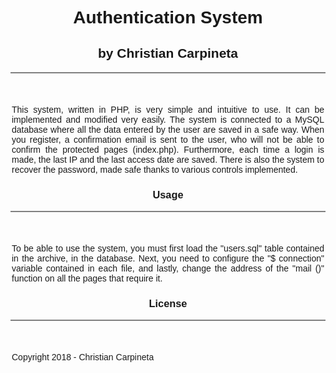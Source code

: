 <html>
  <head>
    <title>Authentication System</title>
  </head>
  <body style="font-family:Arial;">
    <center>
      <div style="margin-top:100px;">
        <h1>Authentication System</h1>
        <h2>by Christian Carpineta</h2>
        <div style="border-bottom:2px solid grey;"></div>
        <div style="margin-top:50px;width:500px;height:auto;text-align:justify;">
          <span>This system, written in PHP, is very simple and intuitive to use. It can be implemented and modified very easily. The                     system is connected to a MySQL database where all the data entered by the user are saved in a safe way. When you register,                 a confirmation email is sent to the user, who will not be able to confirm the protected pages (index.php). Furthermore,                   each time a login is made, the last IP and the last access date are saved. There is also the system to recover the                         password, made safe thanks to various controls implemented.
          </span>
        </div>
        <div>
          <h3>Usage</h3>
          <div style="border-bottom:2px solid grey;"></div>
          <div id="usage" style="margin-top:50px;width:500px;height:auto;text-align:justify;">
            <span>To be able to use the system, you must first load the "users.sql" table contained in the archive, in the database. Next,                   you need to configure the "$ connection" variable contained in each file, and lastly, change the address of the "mail                     ()" function on all the pages that require it.
            </span>
          </div>
        </div>
        <div>
          <h3>License</h3>
          <div style="border-bottom:2px solid grey;"></div>
          <div id="license" style="margin-top:50px;width:500px;height:auto;text-align:justify;">
            <span>Copyright 2018 - Christian Carpineta</span>
          </div>
        </div>
      </div>
    </center>
</html>
